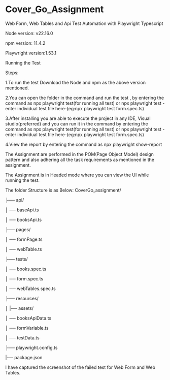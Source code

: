 # Cover_Go_Assignment

Web Form, Web Tables and Api Test Automation with Playwright Typescript


Node version: v22.16.0

npm version: 11.4.2

Playwright version:1.53.1

Running the Test

Steps:

1.To run the test Download the Node and npm as the above version mentioned.

2.You can open the folder in the command and run the test , by entering the command as 
    npx playwright test(for running all test) or 
    npx playwright test -enter individual test file here-(eg:npx playwright test form.spec.ts)

3.After installing you are able to execute the project in any IDE, Visual studio(preferred) and you can run it in the command by entering the command as 
    npx playwright test(for running all test) or 
    npx playwright test -enter individual test file here-(eg:npx playwright test form.spec.ts)
    
4.View the report by entering the command as
    npx playwright show-report

The Assignment are performed in the POM(Page Object Model) design pattern and also adhering all the task requirements as mentioned in the assignment.

The Assignment is in Headed mode where you can view the UI while running the test.

The folder Structure is as Below:
CoverGo_assignment/

├── api/

│   ── baseApi.ts

│   ── booksApi.ts

├── pages/

│   ── formPage.ts

│   ── webTable.ts

├── tests/

│   ── books.spec.ts

│   ── form.spec.ts

│   ── webTables.spec.ts

├── resources/

│   |── assets/

│   ── booksApiData.ts

│   ── formVariable.ts

│   ── testData.ts

├── playwright.config.ts

|── package.json

I have captured the screenshot of the failed test for Web Form and Web Tables.
